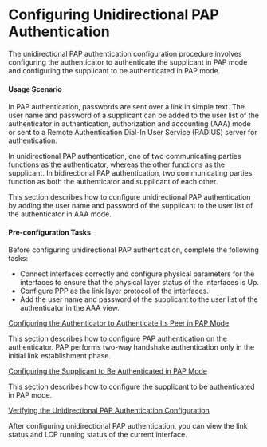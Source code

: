 Configuring Unidirectional PAP Authentication
=============================================

The unidirectional PAP authentication configuration procedure involves configuring the authenticator to authenticate the supplicant in PAP mode and configuring the supplicant to be authenticated in PAP mode.

#### Usage Scenario

In PAP authentication, passwords are sent over a link in simple text. The user name and password of a supplicant can be added to the user list of the authenticator in authentication, authorization and accounting (AAA) mode or sent to a Remote Authentication Dial-In User Service (RADIUS) server for authentication.

In unidirectional PAP authentication, one of two communicating parties functions as the authenticator, whereas the other functions as the supplicant. In bidirectional PAP authentication, two communicating parties function as both the authenticator and supplicant of each other.

This section describes how to configure unidirectional PAP authentication by adding the user name and password of the supplicant to the user list of the authenticator in AAA mode.


#### Pre-configuration Tasks

Before configuring unidirectional PAP authentication, complete the following tasks:

* Connect interfaces correctly and configure physical parameters for the interfaces to ensure that the physical layer status of the interfaces is Up.
* Configure PPP as the link layer protocol of the interfaces.
* Add the user name and password of the supplicant to the user list of the authenticator in the AAA view.


[Configuring the Authenticator to Authenticate Its Peer in PAP Mode](../../../../software/nev8r10_vrpv8r16/user/ne/dc_ne_ppp_cfg_0012.html)

This section describes how to configure PAP authentication on the authenticator. PAP performs two-way handshake authentication only in the initial link establishment phase.

[Configuring the Supplicant to Be Authenticated in PAP Mode](../../../../software/nev8r10_vrpv8r16/user/ne/dc_ne_ppp_cfg_0013.html)

This section describes how to configure the supplicant to be authenticated in PAP mode.

[Verifying the Unidirectional PAP Authentication Configuration](../../../../software/nev8r10_vrpv8r16/user/ne/dc_ne_ppp_cfg_0014.html)

After configuring unidirectional PAP authentication, you can view the link status and LCP running status of the current interface.